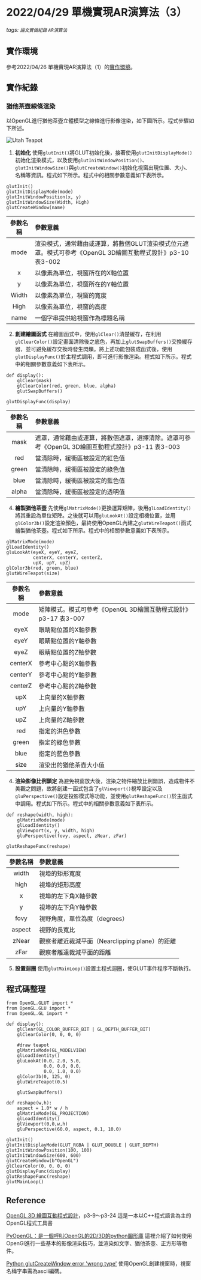 # 2022/04/29 單機實現AR演算法（3）
###### tags: `論文實做紀錄` `AR演算法`
## 實作環境
參考2022/04/26 單機實現AR演算法（1）的[實作環境](https://hackmd.io/wpSYJl26Rw-ScjVlzjYwYw?view#%E5%AF%A6%E4%BD%9C%E7%92%B0%E5%A2%83)。

## 實作紀錄
### 猶他茶壺線條渲染
以OpenGL進行猶他茶壺立體模型之線條進行影像渲染，如下圖所示。程式步驟如下所述。

![Utah Teapot](https://i.imgur.com/kWdaL5o.jpg)

1. **初始化**
使用`glutInit()`將GLUT初始化後，接著使用`glutInitDisplayMode()`初始化渲染模式，以及使用`glutInitWindowPosition()`、`glutInitWindowSize()`與`glutCreateWindow()`初始化視窗出現位置、大小、名稱等資訊。程式如下所示。程式中的相關參數意義如下表所示。

```python=
glutInit()
glutInitDisplayMode(mode)
glutInitWindowPosition(x, y)
glutInitWindowSize(Width, High)
glutCreateWindow(name)
```

|參數名稱|參數意義|
|:---:|:---
|mode|渲染模式，通常藉由或運算，將數個GLUT渲染模式位元遮罩。模式可參考《OpenGL 3D繪圖互動程式設計》p3-10 表3-002
|x|以像素為單位，視窗所在的X軸位置
|y|以像素為單位，視窗所在的Y軸位置
|Width|以像素為單位，視窗的寬度
|High|以像素為單位，視窗的高度
|name|一個字串提供給視窗作為標題名稱

2. **創建繪圖函式**
在繪圖函式中，使用`glClear()`清楚緩存，在利用`glClearColor()`設定畫面清除後之底色，再加上`glutSwapBuffers()`交換緩存器，並可避免緩存交換時發生閃爍。將上述功能包裝成函式後，使用`glutDisplayFunc()`於主程式調用，即可進行影像渲染。程式如下所示。程式中的相關參數意義如下表所示。

```python=
def display():
    glClear(mask)
    glClearColor(red, green, blue, alpha)
    glutSwapBuffers()
    
glutDisplayFunc(display)
```

|參數名稱|參數意義|
|:---:|:---
|mask|遮罩，通常藉由或運算，將數個遮罩，選擇清除。遮罩可參考《OpenGL 3D繪圖互動程式設計》p3-11 表3-003
|red|當清除時，緩衝區被設定的紅色值
|green|當清除時，緩衝區被設定的綠色值
|blue|當清除時，緩衝區被設定的藍色值
|alpha|當清除時，緩衝區被設定的透明值

4. **繪製猶他茶壺**
先使用`glMatrixMode()`更換運算矩陣，後用`glLoadIdentity()`將其重設為單位矩陣。之後就可以用`gluLookAt()`設定相機位置，並用`glColor3b()`設定渲染顏色，最終使用OpenGL內建之`glutWireTeapot()`函式繪製猶他茶壺。程式如下所示。程式中的相關參數意義如下表所示。

```python=
glMatrixMode(mode)
glLoadIdentity()
gluLookAt(eyeX, eyeY, eyeZ,
          centerX, centerY, centerZ,
          upX, upY, upZ)
glColor3b(red, green, blue)
glutWireTeapot(size)
```

|參數名稱|參數意義|
|:---:|:---
|mode|矩陣模式。模式可參考《OpenGL 3D繪圖互動程式設計》p3-17 表3-007
|eyeX|眼睛點位置的X軸參數
|eyeY|眼睛點位置的Y軸參數
|eyeZ|眼睛點位置的Z軸參數
|centerX|參考中心點的X軸參數
|centerY|參考中心點的Y軸參數
|centerZ|參考中心點的Z軸參數
|upX|上向量的X軸參數
|upY|上向量的Y軸參數
|upZ|上向量的Z軸參數
|red|指定的洪色參數
|green|指定的綠色參數
|blue|指定的藍色參數
|size|渲染出的猶他茶壺大小值

4. **渲染影像比例鎖定**
為避免視窗放大後，渲染之物件縮放比例錯誤，造成物件不美觀之問題，故將創建一函式包含了`glViewport()`視埠設定以及`gluPerspective()`設定投影模式等功能，並使用`glutReshapeFunc()`於主函式中調用。程式如下所示。程式中的相關參數意義如下表所示。

```python=
def reshape(width, high):
    glMatrixMode(mode)
    glLoadIdentity()
    glViewport(x, y, width, high)
    gluPerspective(fovy, aspect, zNear, zFar)
        
glutReshapeFunc(reshape)
```

|參數名稱|參數意義|
|:---:|:---
|width|視埠的矩形寬度
|high|視埠的矩形高度
|x|視埠的左下角X軸參數
|y|視埠的左下角Y軸參數
|fovy|視野角度，單位為度（degrees）
|aspect|視野的長寬比
|zNear|觀察者離近裁減平面（Nearclipping plane）的距離
|zFar|觀察者離遠裁減平面的距離

5. **設置迴圈**
使用`glutMainLoop()`設置主程式迴圈，使GLUT事件程序不斷執行。

## 程式碼整理
```python=
from OpenGL.GLUT import *
from OpenGL.GLU import *
from OpenGL.GL import *

def display():
    glClear(GL_COLOR_BUFFER_BIT | GL_DEPTH_BUFFER_BIT)
    glClearColor(0, 0, 0, 0)
    
    #draw teapot
    glMatrixMode(GL_MODELVIEW)
    glLoadIdentity()
    gluLookAt(0.0, 2.0, 5.0,
              0.0, 0.0, 0.0,
              0.0, 1.0, 0.0)
    glColor3b(0, 125, 0)
    glutWireTeapot(0.5)
    
    glutSwapBuffers()
    
def reshape(w,h):
    aspect = 1.0* w / h
    glMatrixMode(GL_PROJECTION)
    glLoadIdentity()
    glViewport(0,0,w,h)
    gluPerspective(60.0, aspect, 0.1, 10.0)
    
glutInit()
glutInitDisplayMode(GLUT_RGBA | GLUT_DOUBLE | GLUT_DEPTH)
glutInitWindowPosition(100, 100)
glutInitWindowSize(600, 600)
glutCreateWindow(b"OpenGL")
glClearColor(0, 0, 0, 0)
glutDisplayFunc(display)
glutReshapeFunc(reshape)
glutMainLoop()
```

## Reference
[OpenGL 3D 繪圖互動程式設計](https://www.flag.com.tw/books/product/FT755)，p3-9～p3-24
這是一本以C++程式語言為主的OpenGL程式工具書

[PyOpenGL：是一個呼叫OpenGL的2D/3D的python圖形庫](https://www.gushiciku.cn/dl/0p5FP/zh-tw)
這裡介紹了如何使用OpenGl進行一些基本的影像渲染技巧，並渲染如文字、猶他茶壺、正方形等物件。

[Python glutCreateWindow error 'wrong type'](https://stackoverflow.com/questions/27093037/python-glutcreatewindow-error-wrong-type)
使用OpenGL創建視窗時，視窗名稱字串需為ascii編碼。